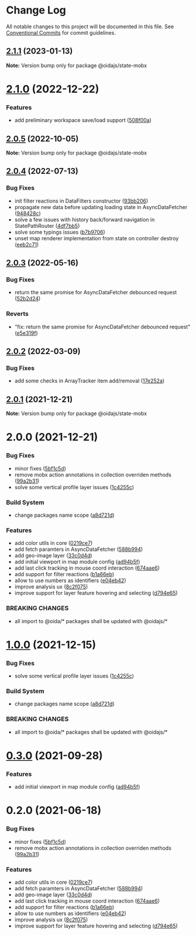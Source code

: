 # Change Log

All notable changes to this project will be documented in this file.
See [Conventional Commits](https://conventionalcommits.org) for commit guidelines.

## [2.1.1](https://gitlab.dev.eoss-cloud.it/frontend/oida/compare/@oidajs/state-mobx@2.1.0...@oidajs/state-mobx@2.1.1) (2023-01-13)

**Note:** Version bump only for package @oidajs/state-mobx

# [2.1.0](https://gitlab.dev.eoss-cloud.it/frontend/oida/compare/@oidajs/state-mobx@2.0.5...@oidajs/state-mobx@2.1.0) (2022-12-22)

### Features

- add preliminary workspace save/load support ([508f00a](https://gitlab.dev.eoss-cloud.it/frontend/oida/commit/508f00a7b360c0e4283a5d472750c8ee54fd1a58))

## [2.0.5](https://gitlab.dev.eoss-cloud.it/frontend/oida/compare/@oidajs/state-mobx@2.0.4...@oidajs/state-mobx@2.0.5) (2022-10-05)

**Note:** Version bump only for package @oidajs/state-mobx

## [2.0.4](https://gitlab.dev.eoss-cloud.it/frontend/oida/compare/@oidajs/state-mobx@2.0.3...@oidajs/state-mobx@2.0.4) (2022-07-13)

### Bug Fixes

- init filter reactions in DataFilters constructor ([93bb206](https://gitlab.dev.eoss-cloud.it/frontend/oida/commit/93bb20613b5a84616b87cf33a3666a29e972eff3))
- propagate new data before updating loading state in AsyncDataFetcher ([948428c](https://gitlab.dev.eoss-cloud.it/frontend/oida/commit/948428c1a0e8a589a006270957916beeba3c5275))
- solve a few issues with history back/forward navigation in StatePathRouter ([4df7bb5](https://gitlab.dev.eoss-cloud.it/frontend/oida/commit/4df7bb557da5e4cc513c2a70c66e11641df2f0c7))
- solve some typings issues ([b7b9706](https://gitlab.dev.eoss-cloud.it/frontend/oida/commit/b7b9706dfff6f1b283eda129bc9a5218f9b475ef))
- unset map renderer implementation from state on controller destroy ([eeb2c71](https://gitlab.dev.eoss-cloud.it/frontend/oida/commit/eeb2c7113289c36e6f6bf89b9952b90f323ffc9c))

## [2.0.3](https://gitlab.dev.eoss-cloud.it/frontend/oida/compare/@oidajs/state-mobx@2.0.2...@oidajs/state-mobx@2.0.3) (2022-05-16)

### Bug Fixes

- return the same promise for AsyncDataFetcher debounced request ([52b2d24](https://gitlab.dev.eoss-cloud.it/frontend/oida/commit/52b2d2419537d3c01fd66089b721ab59446e42ec))

### Reverts

- "fix: return the same promise for AsyncDataFetcher debounced request" ([e5e319f](https://gitlab.dev.eoss-cloud.it/frontend/oida/commit/e5e319f495c490ee65169ac6022b21a3d0b0ea4a))

## [2.0.2](https://gitlab.dev.eoss-cloud.it/frontend/oida/compare/@oidajs/state-mobx@2.0.1...@oidajs/state-mobx@2.0.2) (2022-03-09)

### Bug Fixes

- add some checks in ArrayTracker item add/removal ([17e252a](https://gitlab.dev.eoss-cloud.it/frontend/oida/commit/17e252ac1fa0ff3ef4fed23a8b9e9d8200b9d526))

## [2.0.1](https://gitlab.dev.eoss-cloud.it/frontend/oida/compare/@oidajs/state-mobx@2.0.0...@oidajs/state-mobx@2.0.1) (2021-12-21)

**Note:** Version bump only for package @oidajs/state-mobx

# 2.0.0 (2021-12-21)

### Bug Fixes

- minor fixes ([5bf1c5d](https://gitlab.dev.eoss-cloud.it/frontend/oida/commit/5bf1c5d8e62fef3c7eb7c0cf9a268e014e572031))
- remove mobx action annotations in collection overriden methods ([99a2b31](https://gitlab.dev.eoss-cloud.it/frontend/oida/commit/99a2b3190c7bc8b233147e68524f66143b06e9dd))
- solve some vertical profile layer issues ([1c4255c](https://gitlab.dev.eoss-cloud.it/frontend/oida/commit/1c4255c92636a2d3d9ad817b7f017f64a24ac088))

### Build System

- change packages name scope ([a8d721d](https://gitlab.dev.eoss-cloud.it/frontend/oida/commit/a8d721db395a8a9f9c52808c5318c392096cc2a3))

### Features

- add color utils in core ([0219ce7](https://gitlab.dev.eoss-cloud.it/frontend/oida/commit/0219ce75aefe67ff1b534eba192bc821da7321da))
- add fetch paramters in AsyncDataFetcher ([588b994](https://gitlab.dev.eoss-cloud.it/frontend/oida/commit/588b9940e2fa071125654288868bd5d5092f49d8))
- add geo-image layer ([33c0d4d](https://gitlab.dev.eoss-cloud.it/frontend/oida/commit/33c0d4dfd72c27c26a4e02a061c74c4a40c58bf8))
- add initial viewport in map module config ([ad94b5f](https://gitlab.dev.eoss-cloud.it/frontend/oida/commit/ad94b5fc6f74c4e1fd8854300cada210105730c2))
- add last click tracking in mouse coord interaction ([674aae6](https://gitlab.dev.eoss-cloud.it/frontend/oida/commit/674aae6cce3a842e7b7e6272212fe1addd0b778e))
- add support for filter reactions ([b1a66eb](https://gitlab.dev.eoss-cloud.it/frontend/oida/commit/b1a66eb27532e8c7e262b9c484752ae2f346f266))
- allow to use numbers as identifiers ([e04eb42](https://gitlab.dev.eoss-cloud.it/frontend/oida/commit/e04eb420fa84a0749f473eb599e201ef6941bf0c))
- improve analysis ux ([8c2f075](https://gitlab.dev.eoss-cloud.it/frontend/oida/commit/8c2f075570f1e7c0f04c849ec3daf32d6fc35fbe))
- improve support for layer feature hovering and selecting ([d794e65](https://gitlab.dev.eoss-cloud.it/frontend/oida/commit/d794e65b8eb6adea2b5badbb5400cc62882f4b27))

### BREAKING CHANGES

- all import to @oida/\* packages shall be updated with @oidajs/\*

# [1.0.0](https://gitlab.dev.eoss-cloud.it/frontend/oida/compare/@oida/state-mobx@0.3.0...@oidajs/state-mobx@1.0.0) (2021-12-15)

### Bug Fixes

- solve some vertical profile layer issues ([1c4255c](https://gitlab.dev.eoss-cloud.it/frontend/oida/commit/1c4255c92636a2d3d9ad817b7f017f64a24ac088))

### Build System

- change packages name scope ([a8d721d](https://gitlab.dev.eoss-cloud.it/frontend/oida/commit/a8d721db395a8a9f9c52808c5318c392096cc2a3))

### BREAKING CHANGES

- all import to @oida/\* packages shall be updated with @oidajs/\*

# [0.3.0](https://gitlab.dev.eoss-cloud.it/frontend/oida/compare/@oida/state-mobx@0.2.0...@oida/state-mobx@0.3.0) (2021-09-28)

### Features

- add initial viewport in map module config ([ad94b5f](https://gitlab.dev.eoss-cloud.it/frontend/oida/commit/ad94b5fc6f74c4e1fd8854300cada210105730c2))

# 0.2.0 (2021-06-18)

### Bug Fixes

- minor fixes ([5bf1c5d](https://gitlab.dev.eoss-cloud.it/frontend/oida/commit/5bf1c5d8e62fef3c7eb7c0cf9a268e014e572031))
- remove mobx action annotations in collection overriden methods ([99a2b31](https://gitlab.dev.eoss-cloud.it/frontend/oida/commit/99a2b3190c7bc8b233147e68524f66143b06e9dd))

### Features

- add color utils in core ([0219ce7](https://gitlab.dev.eoss-cloud.it/frontend/oida/commit/0219ce75aefe67ff1b534eba192bc821da7321da))
- add fetch paramters in AsyncDataFetcher ([588b994](https://gitlab.dev.eoss-cloud.it/frontend/oida/commit/588b9940e2fa071125654288868bd5d5092f49d8))
- add geo-image layer ([33c0d4d](https://gitlab.dev.eoss-cloud.it/frontend/oida/commit/33c0d4dfd72c27c26a4e02a061c74c4a40c58bf8))
- add last click tracking in mouse coord interaction ([674aae6](https://gitlab.dev.eoss-cloud.it/frontend/oida/commit/674aae6cce3a842e7b7e6272212fe1addd0b778e))
- add support for filter reactions ([b1a66eb](https://gitlab.dev.eoss-cloud.it/frontend/oida/commit/b1a66eb27532e8c7e262b9c484752ae2f346f266))
- allow to use numbers as identifiers ([e04eb42](https://gitlab.dev.eoss-cloud.it/frontend/oida/commit/e04eb420fa84a0749f473eb599e201ef6941bf0c))
- improve analysis ux ([8c2f075](https://gitlab.dev.eoss-cloud.it/frontend/oida/commit/8c2f075570f1e7c0f04c849ec3daf32d6fc35fbe))
- improve support for layer feature hovering and selecting ([d794e65](https://gitlab.dev.eoss-cloud.it/frontend/oida/commit/d794e65b8eb6adea2b5badbb5400cc62882f4b27))
